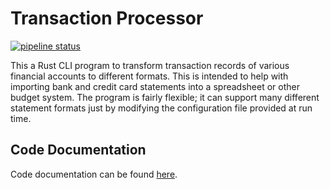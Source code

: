 # Transaction Processor
<a href="https://gitlab.com/spencewenski/transaction_processor/commits/master"><img alt="pipeline status" src="https://gitlab.com/spencewenski/transaction_processor/badges/master/pipeline.svg" /></a>

This a Rust CLI program to transform transaction records of various financial
accounts to different formats. This is intended to help with importing bank and
credit card statements into a spreadsheet or other budget system. The program
is fairly flexible; it can support many different statement formats just by
modifying the configuration file provided at run time.


## Code Documentation
Code documentation can be found [here](https://spencewenski.gitlab.io/transaction_processor).
